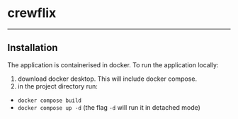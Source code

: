 # crewflix

---
## Installation

The application is containerised in docker. To run the application locally: 
1. download docker desktop. This will include docker compose. 
2. in the project directory run:
  - ```docker compose build```
  - ```docker compose up -d``` (the flag ```-d``` will run it in detached mode)

